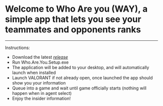 # Welcome to Who Are you (WAY), a simple app that lets you see your teammates and opponents ranks
---
Instructions:
<ul>
    <li>Download the latest <i><a href="https://github.com/ethanshealey/valorant-who-are-you-v2/releases)">release</a></i></li>
    <li>Run Who.Are.You.Setup.exe</li>
    <li>The application will be added to your desktop, and will automatically launch when installed</li>
    <li>Launch VALORANT if not already open, once launched the app should show you your information</li>
    <li>Queue into a game and wait until game officially starts (nothing will happen when in agent select)</li>
    <li>Enjoy the insider information!</li>
</ul>